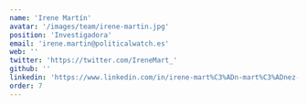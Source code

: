 ```yaml
---
name: 'Irene Martín'
avatar: '/images/team/irene-martin.jpg'
position: 'Investigadora'
email: 'irene.martin@politicalwatch.es'
web: ''
twitter: 'https://twitter.com/IreneMart_'
github: ''
linkedin: 'https://www.linkedin.com/in/irene-mart%C3%ADn-mart%C3%ADnez-35973676/'
order: 7
---
```

